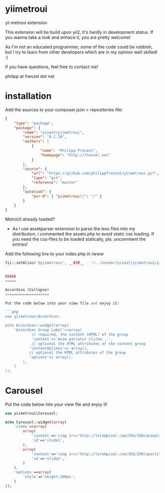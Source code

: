 yiimetroui
==========

yii metroui extension

This extension will be build upon yii2, it's hardly in development status. If you wanna take a look and
enhace it, you are pretty welcome!

As I'm not an educated programmer, some of the code could be rubbish, but I try to learn from other
developers which are in my opinion well skilled! :)

If you have questions, feel free to contact me!

philipp at frenzel dot net

installation
============

Add the sources to your composer.json > repositories file:
```json
{
    "type": "package",
    "package": {
        "name": "yiiext/yiimetroui",
        "version": "0.1.10",
        "authors": [
            {
                "name": "Philipp Frenzel",
                "homepage": "http://frenzel.net"
            }
        ],
        "source": {
            "url": "https://github.com/philippfrenzel/yiimetroui.git",
            "type": "git",
            "reference": "master"
        },
        "autoload": {
            "psr-0": { "yiimetroui\\": "/" }
        }
    }
}
```

MetroUI already loaded?
- As I use assetparser extension to parse the less files into my distribution, i commented the assets.php to avoid static css loading. If you need the css-files to be loaded statically, pls. uncomment the entries!

Add the following line to your index.php in /www

```php
Yii::setAlias('@yiimetroui', __DIR__ . '/../vendor/yiiext/yiimetroui/yiimetroui/');
``

USAGE
=====

Accordion (Collapse)
====================

Put the code below into your view file and enjoy it!

```php
use yiimetroui\Accordion;

echo Accordion::widget(array(
	'Accordion Group Label'=>array(
			// required, the content (HTML) of the group
			'content'=>'Anim pariatur cliche...',
			// optional the HTML attributes of the content group
	       'contentOptions'=> array(),
	       // optional the HTML attributes of the group
	       'options'=> array(),
		),
	)
));
```

Carousel
========

Put the code below into your view file and enjoy it!

```php
use yiimetroui\Carousel;

echo Carousel::widget(array(
	'items'=>array(
		array(
			'content'=>'<img src="http://lorempixel.com/550/200/animals"/>',
			'id'=>'slide1',
		),
		array(
			'content'=>'<img src="http://lorempixel.com/550/200/sports"/>',
			'id'=>'slide2',
		)
	),
	'options'=>array(
		'style'=>'height:200px',
	)
));
```